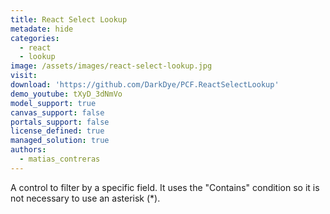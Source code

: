 ```yaml
---
title: React Select Lookup
metadate: hide
categories:
  - react
  - lookup
image: /assets/images/react-select-lookup.jpg
visit: 
download: 'https://github.com/DarkDye/PCF.ReactSelectLookup'
demo_youtube: tXyD_3dNmVo
model_support: true
canvas_support: false
portals_support: false
license_defined: true
managed_solution: true
authors:
  - matias_contreras
---
```

A control to filter by a specific field. It uses the "Contains" condition so it is not necessary to use an asterisk (*).
